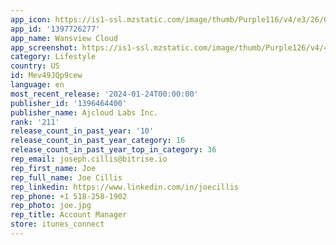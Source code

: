 ```yaml
---
app_icon: https://is1-ssl.mzstatic.com/image/thumb/Purple116/v4/e3/26/0f/e3260f22-6da3-b74c-b001-ee3abfa85093/AppIcon_WanviewCloud-0-0-1x_U007epad-0-0-0-sRGB-85-220.png/1024x1024bb.png
app_id: '1397726277'
app_name: Wansview Cloud
app_screenshot: https://is1-ssl.mzstatic.com/image/thumb/Purple126/v4/42/02/67/4202671b-09fe-ca96-df63-5b6faf3ecaf1/1e84cddf-9ef7-4241-81eb-22c97e8d1627__U95ea_U5c4f.png/1242x2688bb.png
category: Lifestyle
country: US
id: Mev49JQp9cew
language: en
most_recent_release: '2024-01-24T00:00:00'
publisher_id: '1396464400'
publisher_name: Ajcloud Labs Inc.
rank: '211'
release_count_in_past_year: '10'
release_count_in_past_year_category: 16
release_count_in_past_year_top_in_category: 36
rep_email: joseph.cillis@bitrise.io
rep_first_name: Joe
rep_full_name: Joe Cillis
rep_linkedin: https://www.linkedin.com/in/joecillis
rep_phone: +1 518-258-1902
rep_photo: joe.jpg
rep_title: Account Manager
store: itunes_connect
---
```

